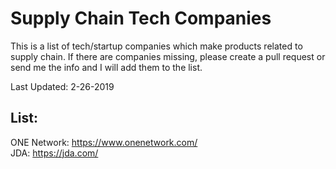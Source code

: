 # Supply Chain Tech Companies

This is a list of tech/startup companies which make products related to supply chain. If there are companies missing, please create a pull request or send me the info and I will add them to the list.

Last Updated: 2-26-2019

## List:<br/>
ONE Network: https://www.onenetwork.com/<br/>
JDA: https://jda.com/<br/>
